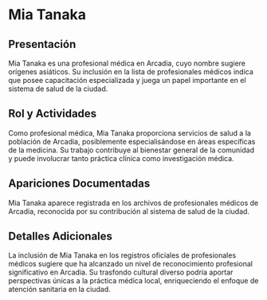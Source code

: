 # Mia Tanaka

## Presentación
Mia Tanaka es una profesional médica en Arcadia, cuyo nombre sugiere orígenes asiáticos. Su inclusión en la lista de profesionales médicos indica que posee capacitación especializada y juega un papel importante en el sistema de salud de la ciudad.

## Rol y Actividades
Como profesional médica, Mia Tanaka proporciona servicios de salud a la población de Arcadia, posiblemente especialisándose en áreas específicas de la medicina. Su trabajo contribuye al bienestar general de la comunidad y puede involucrar tanto práctica clínica como investigación médica.

## Apariciones Documentadas
Mia Tanaka aparece registrada en los archivos de profesionales médicos de Arcadia, reconocida por su contribución al sistema de salud de la ciudad.

## Detalles Adicionales
La inclusión de Mia Tanaka en los registros oficiales de profesionales médicos sugiere que ha alcanzado un nivel de reconocimiento profesional significativo en Arcadia. Su trasfondo cultural diverso podría aportar perspectivas únicas a la práctica médica local, enriqueciendo el enfoque de atención sanitaria en la ciudad.